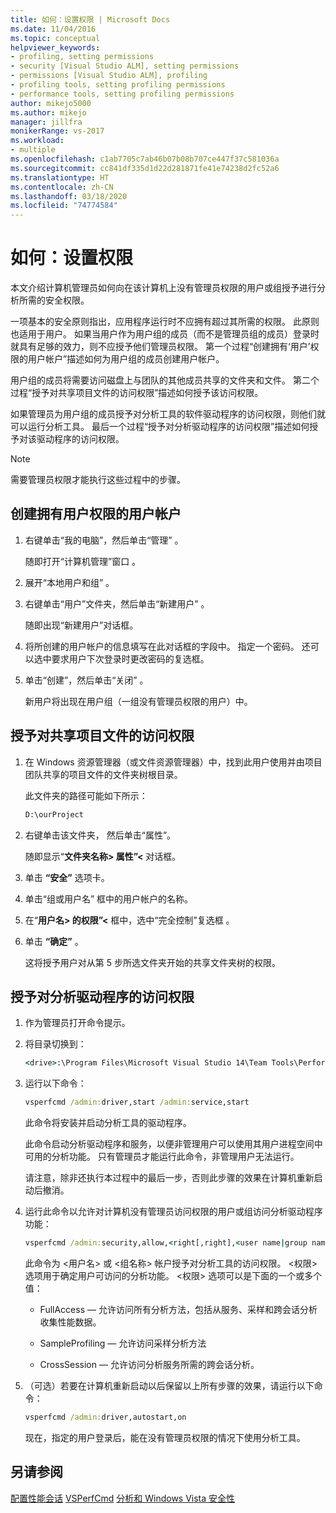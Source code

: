 ```yaml
---
title: 如何：设置权限 | Microsoft Docs
ms.date: 11/04/2016
ms.topic: conceptual
helpviewer_keywords:
- profiling, setting permissions
- security [Visual Studio ALM], setting permissions
- permissions [Visual Studio ALM], profiling
- profiling tools, setting profiling permissions
- performance tools, setting profiling permissions
author: mikejo5000
ms.author: mikejo
manager: jillfra
monikerRange: vs-2017
ms.workload:
- multiple
ms.openlocfilehash: c1ab7705c7ab46b07b08b707ce447f37c581036a
ms.sourcegitcommit: cc841df335d1d22d281871fe41e74238d2fc52a6
ms.translationtype: HT
ms.contentlocale: zh-CN
ms.lasthandoff: 03/18/2020
ms.locfileid: "74774584"
---
```

# <a name="how-to-set-permissions"></a>如何：设置权限

本文介绍计算机管理员如何向在该计算机上没有管理员权限的用户或组授予进行分析所需的安全权限。

一项基本的安全原则指出，应用程序运行时不应拥有超过其所需的权限。 此原则也适用于用户。 如果当用户作为用户组的成员（而不是管理员组的成员）登录时就具有足够的效力，则不应授予他们管理员权限。 第一个过程“创建拥有‘用户’权限的用户帐户”描述如何为用户组的成员创建用户帐户。

用户组的成员将需要访问磁盘上与团队的其他成员共享的文件夹和文件。 第二个过程“授予对共享项目文件的访问权限”描述如何授予该访问权限。

如果管理员为用户组的成员授予对分析工具的软件驱动程序的访问权限，则他们就可以运行分析工具。 最后一个过程“授予对分析驱动程序的访问权限”描述如何授予对该驱动程序的访问权限。

> [!NOTE]
> 需要管理员权限才能执行这些过程中的步骤。

## <a name="to-create-a-user-account-that-has-user-permissions"></a>创建拥有用户权限的用户帐户

1. 右键单击“我的电脑”，然后单击“管理”   。

     随即打开“计算机管理”窗口  。

2. 展开“本地用户和组”  。

3. 右键单击“用户”文件夹，然后单击“新建用户”   。

     随即出现“新建用户”对话框。 

4. 将所创建的用户帐户的信息填写在此对话框的字段中。 指定一个密码。 还可以选中要求用户下次登录时更改密码的复选框。

5. 单击“创建”，然后单击“关闭”   。

     新用户将出现在用户组（一组没有管理员权限的用户）中。

## <a name="to-grant-access-to-shared-project-files"></a>授予对共享项目文件的访问权限

1. 在 Windows 资源管理器（或文件资源管理器）中，找到此用户使用并由项目团队共享的项目文件的文件夹树根目录。

     此文件夹的路径可能如下所示：

    ```cmd
    D:\ourProject
    ```

2. 右键单击该文件夹，  然后单击“属性”。

     随即显示“**文件夹名称> 属性”\<** 对话框。

3. 单击 **“安全”** 选项卡。

4. 单击“组或用户名”  框中的用户帐户的名称。

5. 在“**用户名> 的权限”\<** 框中，选中“完全控制”复选框  。

6. 单击 **“确定”** 。

     这将授予用户对从第 5 步所选文件夹开始的共享文件夹树的权限。

## <a name="to-grant-access-to-the-profiling-driver"></a>授予对分析驱动程序的访问权限

1. 作为管理员打开命令提示。

2. 将目录切换到：

    ```cmd
    <drive>:\Program Files\Microsoft Visual Studio 14\Team Tools\Performance Tools
    ```

3. 运行以下命令：

    ```cmd
    vsperfcmd /admin:driver,start /admin:service,start
    ```

     此命令将安装并启动分析工具的驱动程序。

     此命令启动分析驱动程序和服务，以便非管理用户可以使用其用户进程空间中可用的分析功能。 只有管理员才能运行此命令，非管理用户无法运行。

     请注意，除非还执行本过程中的最后一步，否则此步骤的效果在计算机重新启动后撤消。

4. 运行此命令以允许对计算机没有管理员访问权限的用户或组访问分析驱动程序功能：

    ```cmd
    vsperfcmd /admin:security,allow,<right[,right],<user name|group name>
    ```

     此命令为 \<用户名> 或 \<组名称> 帐户授予对分析工具的访问权限。 \<权限> 选项用于确定用户可访问的分析功能。 \<权限> 选项可以是下面的一个或多个值：

    - FullAccess — 允许访问所有分析方法，包括从服务、采样和跨会话分析收集性能数据。

    - SampleProfiling — 允许访问采样分析方法

    - CrossSession — 允许访问分析服务所需的跨会话分析。

5. （可选）若要在计算机重新启动以后保留以上所有步骤的效果，请运行以下命令：

    ```cmd
    vsperfcmd /admin:driver,autostart,on
    ```

   现在，指定的用户登录后，能在没有管理员权限的情况下使用分析工具。

## <a name="see-also"></a>另请参阅

[配置性能会话](../profiling/configuring-performance-sessions.md)
[VSPerfCmd](../profiling/vsperfcmd.md)
[分析和 Windows Vista 安全性](../profiling/profiling-and-windows-vista-security.md)

